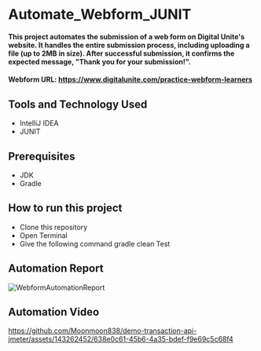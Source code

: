 # Automate_Webform_JUNIT
#### This project automates the submission of a web form on Digital Unite's website. It handles the entire submission process, including uploading a file (up to 2MB in size). After successful submission, it confirms the expected message, "Thank you for your submission!".
#### Webform URL: https://www.digitalunite.com/practice-webform-learners
## Tools and Technology Used
- IntelliJ IDEA
- JUNIT

## Prerequisites
- JDK
- Gradle

## How to run this project
- Clone this repository
- Open Terminal
- Give the following command gradle clean Test

## Automation Report
![WebformAutomationReport](https://github.com/Moonmoon838/demo-transaction-api-jmeter/assets/143262452/9b53fa1c-7498-4195-86d4-65bb98938bc9)

## Automation Video
https://github.com/Moonmoon838/demo-transaction-api-jmeter/assets/143262452/638e0c61-45b6-4a35-bdef-f9e69c5c68f4
